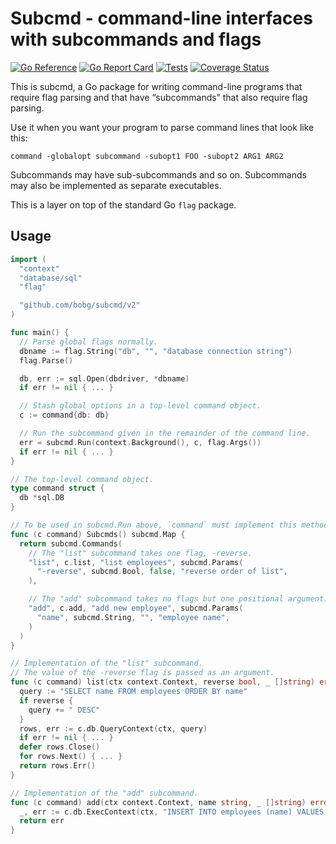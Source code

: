 # Subcmd - command-line interfaces with subcommands and flags

[![Go Reference](https://pkg.go.dev/badge/github.com/bobg/subcmd/v2.svg)](https://pkg.go.dev/github.com/bobg/subcmd/v2)
[![Go Report Card](https://goreportcard.com/badge/github.com/bobg/subcmd/v2)](https://goreportcard.com/report/github.com/bobg/subcmd/v2)
[![Tests](https://github.com/bobg/subcmd/actions/workflows/go.yml/badge.svg)](https://github.com/bobg/subcmd/actions/workflows/go.yml)
[![Coverage Status](https://coveralls.io/repos/github/bobg/subcmd/badge.svg?branch=master)](https://coveralls.io/github/bobg/subcmd?branch=master)

This is subcmd,
a Go package for writing command-line programs that require flag parsing
and that have “subcommands” that also require flag parsing.

Use it when you want your program to parse command lines that look like this:

```
command -globalopt subcommand -subopt1 FOO -subopt2 ARG1 ARG2
```

Subcommands may have sub-subcommands and so on.
Subcommands may also be implemented as separate executables.

This is a layer on top of the standard Go `flag` package.

## Usage

```go
import (
  "context"
  "database/sql"
  "flag"

  "github.com/bobg/subcmd/v2"
)

func main() {
  // Parse global flags normally.
  dbname := flag.String("db", "", "database connection string")
  flag.Parse()

  db, err := sql.Open(dbdriver, *dbname)
  if err != nil { ... }

  // Stash global options in a top-level command object.
  c := command{db: db}

  // Run the subcommand given in the remainder of the command line.
  err = subcmd.Run(context.Background(), c, flag.Args())
  if err != nil { ... }
}

// The top-level command object.
type command struct {
  db *sql.DB
}

// To be used in subcmd.Run above, `command` must implement this method.
func (c command) Subcmds() subcmd.Map {
  return subcmd.Commands(
    // The "list" subcommand takes one flag, -reverse.
    "list", c.list, "list employees", subcmd.Params(
      "-reverse", subcmd.Bool, false, "reverse order of list",
    ),

    // The "add" subcommand takes no flags but one positional argument.
    "add", c.add, "add new employee", subcmd.Params(
      "name", subcmd.String, "", "employee name",
    )
  )
}

// Implementation of the "list" subcommand.
// The value of the -reverse flag is passed as an argument.
func (c command) list(ctx context.Context, reverse bool, _ []string) error {
  query := "SELECT name FROM employees ORDER BY name"
  if reverse {
    query += " DESC"
  }
  rows, err := c.db.QueryContext(ctx, query)
  if err != nil { ... }
  defer rows.Close()
  for rows.Next() { ... }
  return rows.Err()
}

// Implementation of the "add" subcommand.
func (c command) add(ctx context.Context, name string, _ []string) error {
  _, err := c.db.ExecContext(ctx, "INSERT INTO employees (name) VALUES ($1)", name)
  return err
}
```
